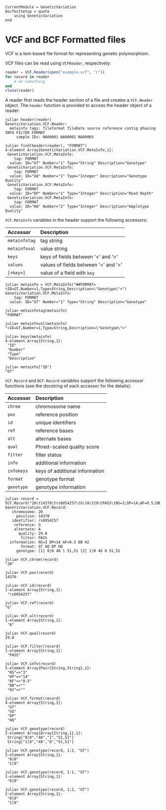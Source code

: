 ```@meta
CurrentModule = GeneticVariation
DocTestSetup = quote
    using GeneticVariation
end
```

# VCF and BCF Formatted files

VCF is a text-based file format for representing genetic polymorphism.

VCF files can be read using `VCFReader`, respectively:

```julia
reader = VCF.Reader(open("example.vcf", "r"))
for record in reader
    # do something
end
close(reader)
```

A reader first reads the header section of a file and creates a `VCF.Header`
object. The `header` function is provided to access the header object of a
reader:

```jlcon
julia> header(reader)
GeneticVariation.VCF.Header:
  metainfo tags: fileformat fileDate source reference contig phasing INFO FILTER FORMAT
     sample IDs: NA00001 NA00002 NA00003

julia> find(header(reader), "FORMAT")
4-element Array{GeneticVariation.VCF.MetaInfo,1}:
 GeneticVariation.VCF.MetaInfo:
    tag: FORMAT
  value: ID="GT" Number="1" Type="String" Description="Genotype"          
 GeneticVariation.VCF.MetaInfo:
    tag: FORMAT
  value: ID="GQ" Number="1" Type="Integer" Description="Genotype Quality"
 GeneticVariation.VCF.MetaInfo:
    tag: FORMAT
  value: ID="DP" Number="1" Type="Integer" Description="Read Depth"       
 GeneticVariation.VCF.MetaInfo:
    tag: FORMAT
  value: ID="HQ" Number="2" Type="Integer" Description="Haplotype Quality"
```

`VCF.MetaInfo` variables in the header support the following accessors:

| Accessor      | Description                          |
| :-------      | :----------                          |
| `metainfotag` | tag string                           |
| `metainfoval` | value string                         |
| `keys`        | keys of fields between '<' and '>'   |
| `values`      | values of fields between '<' and '>' |
| `[<key>]`     | value of a field with `key`          |

```jlcon
julia> metainfo = VCF.MetaInfo("##FORMAT=<ID=GT,Number=1,Type=String,Description=\"Genotype\">")
GeneticVariation.VCF.MetaInfo:
    tag: FORMAT
  value: ID="GT" Number="1" Type="String" Description="Genotype"

julia> metainfotag(metainfo)
"FORMAT"

julia> metainfoval(metainfo)
"<ID=GT,Number=1,Type=String,Description=\"Genotype\">"

julia> keys(metainfo)
4-element Array{String,1}:
 "ID"         
 "Number"     
 "Type"       
 "Description"

julia> metainfo["ID"]
"GT"

```

`VCF.Record` and `BCF.Record` variables support the following accessor functions
(see the docstring of each accessor for the details):

| Accessor   | Description                    |
| :-------   | :----------                    |
| `chrom`    | chromosome name                |
| `pos`      | reference position             |
| `id`       | unique identifiers             |
| `ref`      | reference bases                |
| `alt`      | alternate bases                |
| `qual`     | Phred-scaled quality score     |
| `filter`   | filter status                  |
| `info`     | additional information         |
| `infokeys` | keys of additional information |
| `format`   | genotype format                |
| `genotype` | genotype information           |

```jlcon
julia> record = VCF.Record("20\t14370\trs6054257\tG\tA\t29\tPASS\tNS=3;DP=14;AF=0.5;DB;H2\tGT:GQ:DP:HQ\t0|0:48:1:51,51\t1|0:48:8:51,51")
GeneticVariation.VCF.Record:
   chromosome: 20
     position: 14370
   identifier: rs6054257
    reference: G
    alternate: A
      quality: 29.0
       filter: PASS
  information: NS=3 DP=14 AF=0.5 DB H2
       format: GT GQ DP HQ
     genotype: [1] 0|0 48 1 51,51 [2] 1|0 48 8 51,51

julia> VCF.chrom(record)
"20"

julia> VCF.pos(record)
14370

julia> VCF.id(record)
1-element Array{String,1}:
 "rs6054257"

julia> VCF.ref(record)
"G"

julia> VCF.alt(record)
1-element Array{String,1}:
 "A"

julia> VCF.qual(record)
29.0

julia> VCF.filter(record)
1-element Array{String,1}:
 "PASS"

julia> VCF.info(record)
5-element Array{Pair{String,String},1}:
 "NS"=>"3"  
 "DP"=>"14"
 "AF"=>"0.5"
 "DB"=>""   
 "H2"=>""   

julia> VCF.format(record)
4-element Array{String,1}:
 "GT"
 "GQ"
 "DP"
 "HQ"

julia> VCF.genotype(record)
2-element Array{Array{String,1},1}:
 String["0|0","48","1","51,51"]
 String["1|0","48","8","51,51"]

julia> VCF.genotype(record, 1:2, "GT")
2-element Array{String,1}:
 "0|0"
 "1|0"

julia> VCF.genotype(record, 1:1, "GT")
1-element Array{String,1}:
 "0|0"

julia> VCF.genotype(record, 1:2, "GT")
2-element Array{String,1}:
 "0|0"
 "1|0"

```
